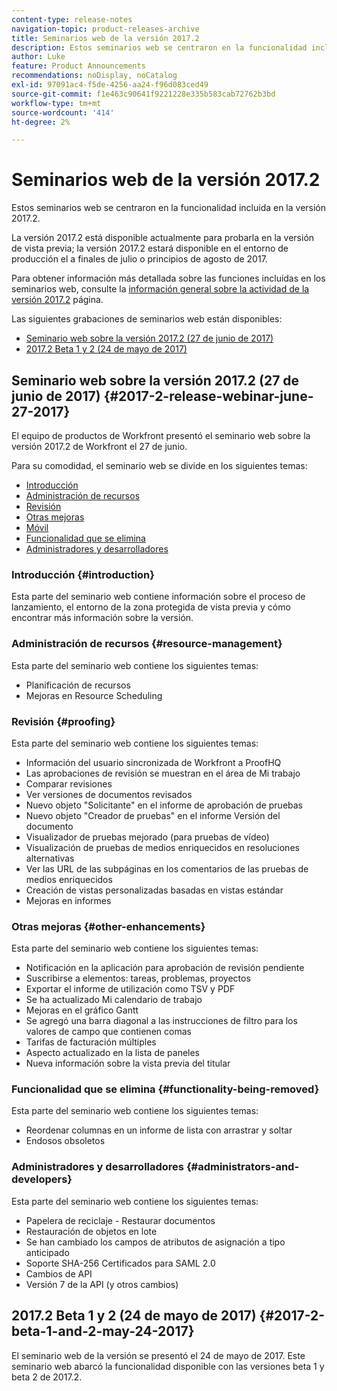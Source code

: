 ```yaml
---
content-type: release-notes
navigation-topic: product-releases-archive
title: Seminarios web de la versión 2017.2
description: Estos seminarios web se centraron en la funcionalidad incluida en la versión 2017.2.
author: Luke
feature: Product Announcements
recommendations: noDisplay, noCatalog
exl-id: 97091ac4-f5de-4256-aa24-f96d083ced49
source-git-commit: f1e463c90641f9221228e335b583cab72762b3bd
workflow-type: tm+mt
source-wordcount: '414'
ht-degree: 2%

---
```


# Seminarios web de la versión 2017.2

Estos seminarios web se centraron en la funcionalidad incluida en la versión 2017.2. 

La versión 2017.2 está disponible actualmente para probarla en la versión de vista previa; la versión 2017.2 estará disponible en el entorno de producción el a finales de julio o principios de agosto de 2017.

Para obtener información más detallada sobre las funciones incluidas en los seminarios web, consulte la [información general sobre la actividad de la versión 2017.2](../../../../product-announcements/product-releases/quarterly-release-archive/2017.2-release-activity/2017-2-release-activity-overview.md) página.

Las siguientes grabaciones de seminarios web están disponibles:

* [Seminario web sobre la versión 2017.2 (27 de junio de 2017)](#2017-2-release-webinar-june-27-2017)
* [2017.2 Beta 1 y 2 (24 de mayo de 2017)](#2017-2-beta-1-and-2-may-24-2017)

## Seminario web sobre la versión 2017.2 (27 de junio de 2017) {#2017-2-release-webinar-june-27-2017}

El equipo de productos de Workfront presentó el seminario web sobre la versión 2017.2 de Workfront el 27 de junio.  

Para su comodidad, el seminario web se divide en los siguientes temas:

* [Introducción](#introduction)
* [Administración de recursos](#resource-management)
* [Revisión](#proofing)
* [Otras mejoras](#other-enhancements)
* [Móvil](#mobile)
* [Funcionalidad que se elimina](#functionality-being-removed)
* [Administradores y desarrolladores](#administrators-and-developers)

### Introducción {#introduction}

Esta parte del seminario web contiene información sobre el proceso de lanzamiento, el entorno de la zona protegida de vista previa y cómo encontrar más información sobre la versión.

### Administración de recursos {#resource-management}

Esta parte del seminario web contiene los siguientes temas:

* Planificación de recursos
* Mejoras en Resource Scheduling

### Revisión {#proofing}

Esta parte del seminario web contiene los siguientes temas:

* Información del usuario sincronizada de Workfront a ProofHQ
* Las aprobaciones de revisión se muestran en el área de Mi trabajo
* Comparar revisiones
* Ver versiones de documentos revisados
* Nuevo objeto &quot;Solicitante&quot; en el informe de aprobación de pruebas
* Nuevo objeto &quot;Creador de pruebas&quot; en el informe Versión del documento
* Visualizador de pruebas mejorado (para pruebas de vídeo)
* Visualización de pruebas de medios enriquecidos en resoluciones alternativas
* Ver las URL de las subpáginas en los comentarios de las pruebas de medios enriquecidos
* Creación de vistas personalizadas basadas en vistas estándar
* Mejoras en informes

### Otras mejoras {#other-enhancements}

Esta parte del seminario web contiene los siguientes temas:

* Notificación en la aplicación para aprobación de revisión pendiente
* Suscribirse a elementos: tareas, problemas, proyectos
* Exportar el informe de utilización como TSV y PDF
* Se ha actualizado Mi calendario de trabajo
* Mejoras en el gráfico Gantt
* Se agregó una barra diagonal a las instrucciones de filtro para los valores de campo que contienen comas
* Tarifas de facturación múltiples
* Aspecto actualizado en la lista de paneles
* Nueva información sobre la vista previa del titular

### Funcionalidad que se elimina {#functionality-being-removed}

Esta parte del seminario web contiene los siguientes temas:

* Reordenar columnas en un informe de lista con arrastrar y soltar
* Endosos obsoletos

### Administradores y desarrolladores {#administrators-and-developers}

Esta parte del seminario web contiene los siguientes temas:

* Papelera de reciclaje - Restaurar documentos
* Restauración de objetos en lote
* Se han cambiado los campos de atributos de asignación a tipo anticipado
* Soporte SHA-256 Certificados para SAML 2.0
* Cambios de API
* Versión 7 de la API (y otros cambios)

## 2017.2 Beta 1 y 2 (24 de mayo de 2017) {#2017-2-beta-1-and-2-may-24-2017}

El seminario web de la versión se presentó el 24 de mayo de 2017. Este seminario web abarcó la funcionalidad disponible con las versiones beta 1 y beta 2 de 2017.2.
